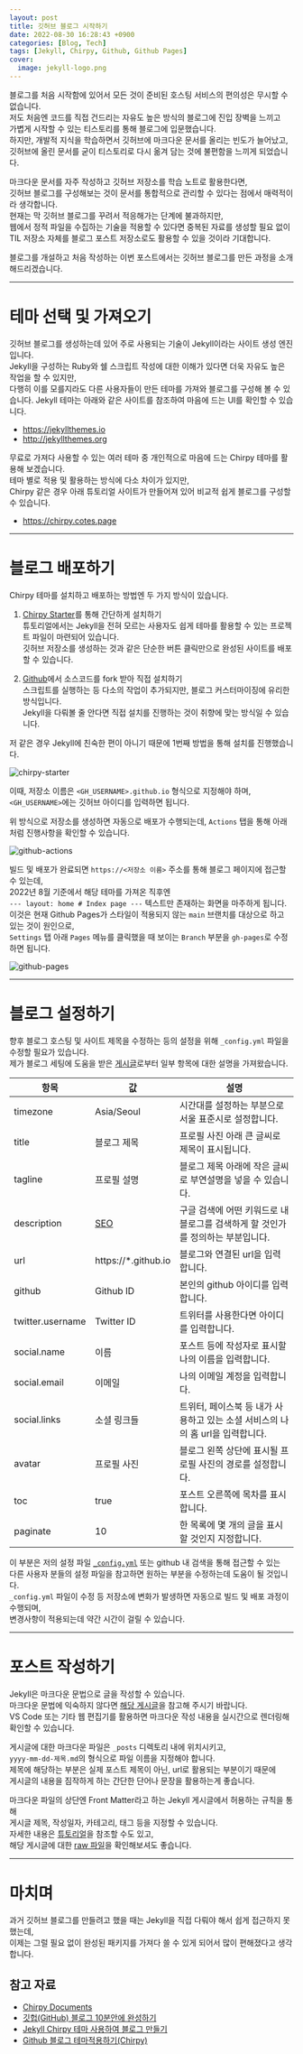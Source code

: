 ```yaml
---
layout: post
title: 깃허브 블로그 시작하기
date: 2022-08-30 16:28:43 +0900
categories: [Blog, Tech]
tags: [Jekyll, Chirpy, Github, Github Pages]
cover:
  image: jekyll-logo.png
---
```


블로그를 처음 시작함에 있어서 모든 것이 준비된 호스팅 서비스의 편의성은 무시할 수 없습니다.   
저도 처음엔 코드를 직접 건드리는 자유도 높은 방식의 블로그에 진입 장벽을 느끼고   
가볍게 시작할 수 있는 티스토리를 통해 블로그에 입문했습니다.   
하지만, 개발적 지식을 학습하면서 깃허브에 마크다운 문서를 올리는 빈도가 늘어났고,   
깃허브에 올린 문서를 굳이 티스토리로 다시 옮겨 담는 것에 불편함을 느끼게 되었습니다.

마크다운 문서를 자주 작성하고 깃허브 저장소를 학습 노트로 활용한다면,   
깃허브 블로그를 구성해보는 것이 문서를 통합적으로 관리할 수 있다는 점에서 매력적이라 생각합니다.   
현재는 막 깃허브 블로그를 꾸려서 적응해가는 단계에 불과하지만,   
웹에서 정적 파일을 수집하는 기술을 적용할 수 있다면 중복된 자료를 생성할 필요 없이   
TIL 저장소 자체를 블로그 포스트 저장소로도 활용할 수 있을 것이라 기대합니다.

블로그를 개설하고 처음 작성하는 이번 포스트에서는 깃허브 블로그를 만든 과정을 소개해드리겠습니다.

---

# 테마 선택 및 가져오기

깃허브 블로그를 생성하는데 있어 주로 사용되는 기술이 Jekyll이라는 사이트 생성 엔진 입니다.   
Jekyll을 구성하는 Ruby와 쉘 스크립트 작성에 대한 이해가 있다면 더욱 자유도 높은 작업을 할 수 있지만,   
다행히 이를 모를지라도 다른 사용자들이 만든 테마를 가져와 블로그를 구성해 볼 수 있습니다.
Jekyll 테마는 아래와 같은 사이트를 참조하여 마음에 드는 UI를 확인할 수 있습니다.

- https://jekyllthemes.io
- http://jekyllthemes.org

무료로 가져다 사용할 수 있는 여러 테마 중 개인적으로 마음에 드는 Chirpy 테마를 활용해 보겠습니다.   
테마 별로 적용 및 활용하는 방식에 다소 차이가 있지만,   
Chirpy 같은 경우 아래 튜토리얼 사이트가 만들어져 있어 비교적 쉽게 블로그를 구성할 수 있습니다.

- https://chirpy.cotes.page

---

# 블로그 배포하기

Chirpy 테마를 설치하고 배포하는 방법엔 두 가지 방식이 있습니다.

1. [Chirpy Starter](https://github.com/cotes2020/chirpy-starter/generate)를 통해 간단하게 설치하기   
   튜토리얼에서는 Jekyll을 전혀 모르는 사용자도 쉽게 테마를 활용할 수 있는 프로젝트 파일이 마련되어 있습니다.   
   깃허브 저장소를 생성하는 것과 같은 단순한 버튼 클릭만으로 완성된 사이트를 배포할 수 있습니다.

2. [Github](https://github.com/cotes2020/jekyll-theme-chirpy)에서 소스코드를 fork 받아 직접 설치하기   
   스크립트를 실행하는 등 다소의 작업이 추가되지만, 블로그 커스터마이징에 유리한 방식입니다.   
   Jekyll을 다뤄볼 줄 안다면 직접 설치를 진행하는 것이 취향에 맞는 방식일 수 있습니다.

저 같은 경우 Jekyll에 친숙한 편이 아니기 때문에 1번째 방법을 통해 설치를 진행했습니다.

![chirpy-starter](https://github.com/minyeamer/til/blob/main/.media/activities/blog/jekyll-blog/chirpy-starter.png?raw=true)

이때, 저장소 이름은 `<GH_USERNAME>.github.io` 형식으로 지정해야 하며,   
`<GH_USERNAME>`에는 깃허브 아이디를 입력하면 됩니다.

위 방식으로 저장소를 생성하면 자동으로 배포가 수행되는데, `Actions` 탭을 통해 아래처럼 진행사항을 확인할 수 있습니다.

![github-actions](https://github.com/minyeamer/til/blob/main/.media/activities/blog/jekyll-blog/github-actions.png?raw=true)

빌드 및 배포가 완료되면 `https://<저장소 이름>` 주소를 통해 블로그 페이지에 접근할 수 있는데,   
2022년 8월 기준에서 해당 테마를 가져온 직후엔   
`--- layout: home # Index page ---` 텍스트만 존재하는 화면을 마주하게 됩니다.   
이것은 현재 Github Pages가 스타일이 적용되지 않는 `main` 브랜치를 대상으로 하고 있는 것이 원인으로,   
`Settings` 탭 아래 `Pages` 메뉴를 클릭했을 때 보이는 `Branch` 부분을 `gh-pages`로 수정하면 됩니다.

![github-pages](https://github.com/minyeamer/til/blob/main/.media/activities/blog/jekyll-blog/github-pages.png?raw=true)

---

# 블로그 설정하기

향후 블로그 호스팅 및 사이트 제목을 수정하는 등의 설정을 위해 `_config.yml` 파일을 수정할 필요가 있습니다.   
제가 블로그 세팅에 도움을 받은 [게시글](https://www.irgroup.org/posts/jekyll-chirpy/)로부터 일부 항목에 대한 설명을 가져왔습니다.

| 항목 | 값 | 설명 |
|---|---|---|
| timezone | Asia/Seoul | 시간대를 설정하는 부분으로 서울 표준시로 설정합니다. |
| title | 블로그 제목 | 프로필 사진 아래 큰 글씨로 제목이 표시됩니다. |
| tagline | 프로필 설명 | 블로그 제목 아래에 작은 글씨로 부연설명을 넣을 수 있습니다. |
| description | [SEO](https://searchengineland.com/guide/what-is-seo) | 구글 검색에 어떤 키워드로 내 블로그를 검색하게 할 것인가를 정의하는 부분입니다. |
| url | https://*.github.io | 블로그와 연결된 url을 입력합니다. |
| github | Github ID | 본인의 github 아이디를 입력합니다. |
| twitter.username | Twitter ID | 트위터를 사용한다면 아이디를 입력합니다. |
| social.name | 이름 | 포스트 등에 작성자로 표시할 나의 이름을 입력합니다. |
| social.email | 이메일 | 나의 이메일 계정을 입력합니다. |
| social.links | 소셜 링크들 | 트위터, 페이스북 등 내가 사용하고 있는 소셜 서비스의 나의 홈 url을 입력합니다. |
| avatar | 프로필 사진 | 블로그 왼쪽 상단에 표시될 프로필 사진의 경로를 설정합니다. |
| toc | true | 포스트 오른쪽에 목차를 표시합니다. |
| paginate | 10 | 한 목록에 몇 개의 글을 표시할 것인지 지정합니다. |

이 부분은 저의 설정 파일 [`_config.yml`](https://github.com/minyeamer/minyeamer.github.io/blob/main/data/config.old.yml) 또는 github 내 검색을 통해 접근할 수 있는   
다른 사용자 분들의 설정 파일을 참고하면 원하는 부분을 수정하는데 도움이 될 것입니다.   
`_config.yml` 파일이 수정 등 저장소에 변화가 발생하면 자동으로 빌드 및 배포 과정이 수행되며,   
변경사항이 적용되는데 약간 시간이 걸릴 수 있습니다.

---

# 포스트 작성하기

Jekyll은 마크다운 문법으로 글을 작성할 수 있습니다.   
마크다운 문법에 익숙하지 않다면 [해당 게시글](https://heropy.blog/2017/09/30/markdown/)을 참고해 주시기 바랍니다.   
VS Code 또는 기타 웹 편집기를 활용하면 마크다운 작성 내용을 실시간으로 렌더링해 확인할 수 있습니다.

게시글에 대한 마크다운 파일은 `_posts` 디렉토리 내에 위치시키고,   
`yyyy-mm-dd-제목.md`의 형식으로 파일 이름을 지정해야 합니다.   
제목에 해당하는 부분은 실제 포스트 제목이 아닌, url로 활용되는 부분이기 때문에   
게시글의 내용을 짐작하게 하는 간단한 단어나 문장을 활용하는게 좋습니다.

마크다운 파일의 상단엔 Front Matter라고 하는 Jekyll 게시글에서 허용하는 규칙을 통해   
게시글 제목, 작성일자, 카테고리, 태그 등을 지정할 수 있습니다.   
자세한 내용은 [튜토리얼](https://chirpy.cotes.page/posts/write-a-new-post/)을 참조할 수도 있고,   
해당 게시글에 대한 [raw 파일](https://raw.githubusercontent.com/minyeamer/til/main/activities/blog/jekyll-blog.md)을 확인해보셔도 좋습니다.

---

# 마치며

과거 깃허브 블로그를 만들려고 했을 때는 Jekyll을 직접 다뤄야 해서 쉽게 접근하지 못했는데,   
이제는 그럴 필요 없이 완성된 패키지를 가져다 쓸 수 있게 되어서 많이 편해졌다고 생각합니다.

## 참고 자료

- [Chirpy Documents](https://chirpy.cotes.page/)
- [깃헙(GitHub) 블로그 10분안에 완성하기](https://youtu.be/ACzFIAOsfpM)
- [Jekyll Chirpy 테마 사용하여 블로그 만들기](https://www.irgroup.org/posts/jekyll-chirpy/)
- [Github 블로그 테마적용하기(Chirpy)](https://seong6496.tistory.com/267)
